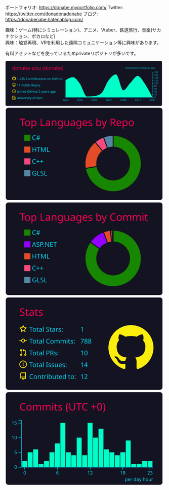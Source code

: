 ポートフォリオ: https://donabe.myportfolio.com/
Twitter: https://twitter.com/donadonadonabe
ブログ: https://donabenabe.hatenablog.com/

趣味：ゲーム(特にシミュレーション)、アニメ、Vtuber、鉄道旅行、音楽(サカナクション、ボカロなど)  
興味：触覚再現、VRを利用した遠隔コミュニケーション等に興味があります。

有料アセットなどを使っているためprivateリポジトリが多いです。


[![](https://raw.githubusercontent.com/donabe-aizu/donabe-aizu/main/profile-summary-card-output/2077/0-profile-details.svg)](https://github.com/vn7n24fzkq/github-profile-summary-cards)
[![](https://raw.githubusercontent.com/donabe-aizu/donabe-aizu/main/profile-summary-card-output/2077/1-repos-per-language.svg)](https://github.com/vn7n24fzkq/github-profile-summary-cards) [![](https://raw.githubusercontent.com/donabe-aizu/donabe-aizu/main/profile-summary-card-output/2077/2-most-commit-language.svg)](https://github.com/vn7n24fzkq/github-profile-summary-cards)
[![](https://raw.githubusercontent.com/donabe-aizu/donabe-aizu/main/profile-summary-card-output/2077/3-stats.svg)](https://github.com/vn7n24fzkq/github-profile-summary-cards) [![](https://raw.githubusercontent.com/donabe-aizu/donabe-aizu/main/profile-summary-card-output/2077/4-productive-time.svg)](https://github.com/vn7n24fzkq/github-profile-summary-cards)
